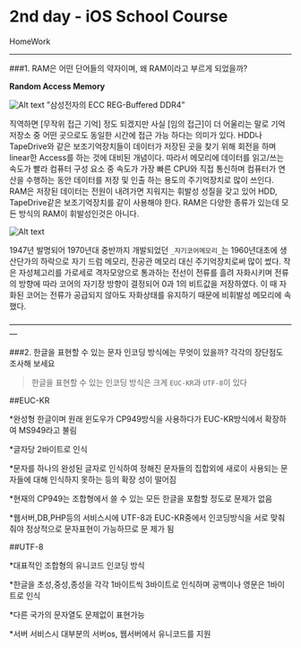 2nd day - iOS School Course
===========================
 
HomeWork 
___________

###1. RAM은 어떤 단어들의 약자이며, 왜 RAM이라고 부르게 되었을까?

**Random Access Memory**

![Alt text](https://image-proxy.namuwikiusercontent.com/r/http%3A%2F%2Fdimg.donga.com%2Fwps%2FNEWS%2FIMAGE%2F2014%2F10%2F22%2F67345493.1.jpg)
”삼성전자의 ECC REG-Buffered DDR4”

직역하면 [무작위 접근 기억] 정도 되겠지만 사실 [임의 접근]이 더 어울리는 말로 기억 저장소 중 어떤 곳으로도 동일한 시간에 접근 가능 하다는 의미가 있다. HDD나 TapeDrive와 같은 보조기억장치들이 데이터가 저장된 곳을 찾기 위해 회전을 하며 linear한 Access를 하는 것에 대비된 개념이다. 따라서 메모리에 데이터를 읽고/쓰는 속도가 빨라 컴퓨터 구성 요소 중 속도가 가장 빠른 CPU와 직접 통신하며 컴퓨터가 연산을 수행하는 동안 데이터를 저장 및 인출 하는 용도의 주기억장치로 많이 쓰인다. RAM은 저장된 데이터는 전원이 내려가면 지워지는 휘발성 성질을 갖고 있어 HDD, TapeDrive같은 보조기억장치를 같이 사용해야 한다. RAM은 다양한 종류가 있는데 모든 방식의 RAM이 휘발성인것은 아니다. 

![Alt text](https://upload.wikimedia.org/wikipedia/commons/d/da/KL_CoreMemory.jpg)

1947년 발명되어 1970년대 중반까지 개발되었던 `_자기코어메모리_`는 1960년대초에 생산단가의 하락으로 자기 드럼 메모리, 진공관 메모리 대신 주기억장치로써 많이 썼다. 작은 자성체고리를 가로세로 격자모양으로 통과하는 전선이 전류를 흘려 자화시키며 전류의 방향에 따라 코어의 자기장 방향이 결정되어 0과 1의 비트값을 저장하였다. 이 때 자화된 코어는 전류가 공급되지 않아도 자화상태를 유지하기 때문에 비휘발성 메모리에 속했다.  


—————————————————————————————————————

###2. 한글을 표현할 수 있는 문자 인코딩 방식에는 무엇이 있을까? 각각의 장단점도 조사해 보세요

>한글을 표현할 수 있는 인코딩 방식은 크게 `EUC-KR`과 `UTF-8`이 있다

##EUC-KR

*완성형 한글이며 원래 윈도우가 CP949방식을 사용하다가 EUC-KR방식에서 확장하여 MS949라고 불림

*글자당 2바이트로 인식

*문자를 하나의 완성된 글자로 인식하여 정해진 문자들의 집합외에 새로이 사용되는 문자들에 대해 인식하지 못하는 등의 확장
성이 떨어짐

*현재의 CP949는 조합형에서 쓸 수 있는 모든 한글을 포함할 정도로 문제가 없음

*웹서버,DB,PHP등의 서비스시에 UTF-8과 EUC-KR중에서 인코딩방식을 서로 맞춰줘야 정상적으로 문자표현이 가능하므로 문
제가 됨 

##UTF-8

*대표적인 조합형의 유니코드 인코딩 방식

*한글을 초성,중성,종성을 각각 1바이트씩 3바이트로 인식하며 공백이나 영문은 1바이트로 인식

*다른 국가의 문자열도 문제없이 표현가능

*서버 서비스시 대부분의 서버os, 웹서버에서 유니코드를 지원

